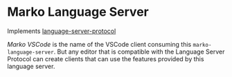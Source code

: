 Marko Language Server
=====================
Implements [language-server-protocol](https://github.com/Microsoft/language-server-protocol)

*Marko VSCode* is the name of the VSCode client consuming this
`marko-language-server`. But any editor that is compatible with the Language
Server Protocol can create clients that can use the features provided by this
language server.
